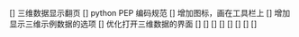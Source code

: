 [] 三维数据显示翻页
[] python PEP 编码规范
[] 增加图标，画在工具栏上
[] 增加显示三维示例数据的选项
[] 优化打开三维数据的界面
[] 
[] 
[] 
[] 
[] 
[] 
[] 
[] 
